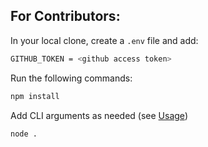 ## For Contributors:

In your local clone, create a ```.env``` file and add:

```bash
GITHUB_TOKEN = <github access token>
```
Run the following commands:
```bash
npm install
```
Add CLI arguments as needed (see [Usage](#usage))
```bash
node . 
```